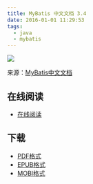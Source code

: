 ```yaml
---
title: MyBatis 中文文档 3.4
date: 2016-01-01 11:29:53
tags:
  - java
  - mybatis
---
```


![](https://ek8whxe.cloudimg.io/s/width/226/https://www.gitbook.com/cover/book/wizardforcel/mybatis-doc.jpg)

来源：[MyBatis中文文档](http://mybatis.org/mybatis-3/zh/index.html)

<!--more-->

## 在线阅读 ##

+ [在线阅读](https://www.gitbook.com/book/wizardforcel/mybatis-doc/details)

## 下载 ##

+ [PDF格式](https://www.gitbook.com/download/pdf/book/wizardforcel/mybatis-doc)
+ [EPUB格式](https://www.gitbook.com/download/pdf/book/wizardforcel/mybatis-doc)
+ [MOBI格式](https://www.gitbook.com/download/pdf/book/wizardforcel/mybatis-doc)